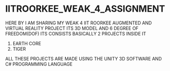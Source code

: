 # IITROORKEE_WEAK_4_ASSIGNMENT

HERE BY I AM SHARING MY WEAK 4 IIT ROORKEE AUGMENTED AND VIRTUAL REALITY PROJECT ITS 3D MODEL AND 6 DEGREE OF FREEDOM(DOF) ITS CONSISTS BASICALLY 2 PROJECTS INSIDE IT
1. EARTH CORE 
2. TIGER 

ALL THESE PROJECTS ARE MADE USING THE UNITY 3D SOFTWARE AND C# PROGRAMMING LANGUAGE
